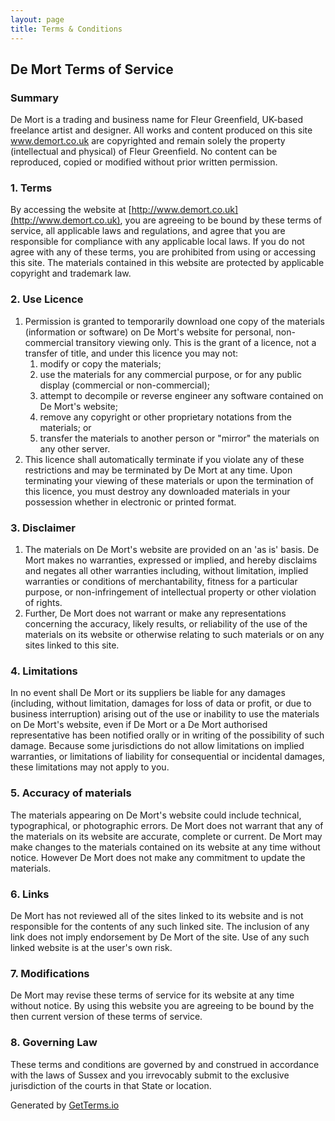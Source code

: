 ```yaml
---
layout: page
title: Terms & Conditions
---
```


## De Mort Terms of Service

### Summary

De Mort is a trading and business name for Fleur Greenfield, UK-based freelance artist and designer. All works and content produced on this site www.demort.co.uk are copyrighted and remain solely the property (intellectual and physical) of Fleur Greenfield. No content can be reproduced, copied or modified without prior written permission.&nbsp;

### 1\. Terms

By accessing the website at [http://www.demort.co.uk](http://www.demort.co.uk), you are agreeing to be bound by these terms of service, all applicable laws and regulations, and agree that you are responsible for compliance with any applicable local laws. If you do not agree with any of these terms, you are prohibited from using or accessing this site. The materials contained in this website are protected by applicable copyright and trademark law.

### 2\. Use Licence

1. Permission is granted to temporarily download one copy of the materials (information or software) on De Mort's website for personal, non-commercial transitory viewing only. This is the grant of a licence, not a transfer of title, and under this licence you may not:
   1. modify or copy the materials;
   2. use the materials for any commercial purpose, or for any public display (commercial or non-commercial);
   3. attempt to decompile or reverse engineer any software contained on De Mort's website;
   4. remove any copyright or other proprietary notations from the materials; or
   5. transfer the materials to another person or "mirror" the materials on any other server.
2. This licence shall automatically terminate if you violate any of these restrictions and may be terminated by De Mort at any time. Upon terminating your viewing of these materials or upon the termination of this licence, you must destroy any downloaded materials in your possession whether in electronic or printed format.

### 3\. Disclaimer

1. The materials on De Mort's website are provided on an 'as is' basis. De Mort makes no warranties, expressed or implied, and hereby disclaims and negates all other warranties including, without limitation, implied warranties or conditions of merchantability, fitness for a particular purpose, or non-infringement of intellectual property or other violation of rights.
2. Further, De Mort does not warrant or make any representations concerning the accuracy, likely results, or reliability of the use of the materials on its website or otherwise relating to such materials or on any sites linked to this site.

### 4\. Limitations

In no event shall De Mort or its suppliers be liable for any damages (including, without limitation, damages for loss of data or profit, or due to business interruption) arising out of the use or inability to use the materials on De Mort's website, even if De Mort or a De Mort authorised representative has been notified orally or in writing of the possibility of such damage. Because some jurisdictions do not allow limitations on implied warranties, or limitations of liability for consequential or incidental damages, these limitations may not apply to you.

### 5\. Accuracy of materials

The materials appearing on De Mort's website could include technical, typographical, or photographic errors. De Mort does not warrant that any of the materials on its website are accurate, complete or current. De Mort may make changes to the materials contained on its website at any time without notice. However De Mort does not make any commitment to update the materials.

### 6\. Links

De Mort has not reviewed all of the sites linked to its website and is not responsible for the contents of any such linked site. The inclusion of any link does not imply endorsement by De Mort of the site. Use of any such linked website is at the user's own risk.

### 7\. Modifications

De Mort may revise these terms of service for its website at any time without notice. By using this website you are agreeing to be bound by the then current version of these terms of service.

### 8\. Governing Law

These terms and conditions are governed by and construed in accordance with the laws of Sussex and you irrevocably submit to the exclusive jurisdiction of the courts in that State or location.

Generated by [GetTerms.io](https://getterms.io/ "Terms of Service Template Generator")